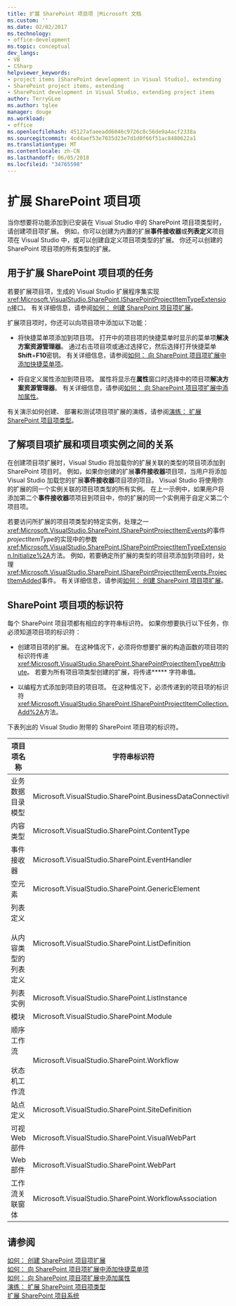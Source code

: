 ```yaml
---
title: 扩展 SharePoint 项目项 |Microsoft 文档
ms.custom: ''
ms.date: 02/02/2017
ms.technology:
- office-development
ms.topic: conceptual
dev_langs:
- VB
- CSharp
helpviewer_keywords:
- project items [SharePoint development in Visual Studio], extending
- SharePoint project items, extending
- SharePoint development in Visual Studio, extending project items
author: TerryGLee
ms.author: tglee
manager: douge
ms.workload:
- office
ms.openlocfilehash: 45127afaeeadd6046c9726c8c56de9a4acf2338a
ms.sourcegitcommit: 4cd4aef53e7035d23e7d1d0f66f51ac8480622a1
ms.translationtype: MT
ms.contentlocale: zh-CN
ms.lasthandoff: 06/05/2018
ms.locfileid: "34765598"
---
```

# <a name="extend-sharepoint-project-items"></a>扩展 SharePoint 项目项
  当你想要将功能添加到已安装在 Visual Studio 中的 SharePoint 项目项类型时，请创建项目项扩展。 例如，你可以创建为内置的扩展**事件接收器**或**列表定义**项目项在 Visual Studio 中，或可以创建自定义项目项类型的扩展。 你还可以创建的 SharePoint 项目项的所有类型的扩展。  
  
## <a name="tasks-for-extending-sharepoint-project-items"></a>用于扩展 SharePoint 项目项的任务
 若要扩展项目项，生成的 Visual Studio 扩展程序集实现<xref:Microsoft.VisualStudio.SharePoint.ISharePointProjectItemTypeExtension>接口。 有关详细信息，请参阅[如何： 创建 SharePoint 项目项扩展](../sharepoint/how-to-create-a-sharepoint-project-item-extension.md)。  
  
 扩展项目项时，你还可以向项目项中添加以下功能：  
  
-   将快捷菜单项添加到项目项。 打开中的项目项的快捷菜单时显示的菜单项**解决方案资源管理器**。 通过右击项目项或通过选择它，然后选择打开快捷菜单**Shift**+**F10**密钥。 有关详细信息，请参阅[如何： 向 SharePoint 项目项扩展中添加快捷菜单项](../sharepoint/how-to-add-a-shortcut-menu-item-to-a-sharepoint-project-item-extension.md)。  
  
-   将自定义属性添加到项目项。 属性将显示在**属性**窗口时选择中的项目项**解决方案资源管理器**。 有关详细信息，请参阅[如何： 向 SharePoint 项目项扩展中添加属性](../sharepoint/how-to-add-a-property-to-a-sharepoint-project-item-extension.md)。  
  
 有关演示如何创建、 部署和测试项目项扩展的演练，请参阅[演练： 扩展 SharePoint 项目项类型](../sharepoint/walkthrough-extending-a-sharepoint-project-item-type.md)。  
  
## <a name="understand-the-relationship-between-project-item-extensions-and-project-item-instances"></a>了解项目项扩展和项目项实例之间的关系
 在创建项目项扩展时，Visual Studio 将加载你的扩展关联的类型的项目项添加到 SharePoint 项目时。 例如，如果你创建的扩展**事件接收器**项目项，当用户将添加 Visual Studio 加载您的扩展**事件接收器**项目项的项目。 Visual Studio 将使用你的扩展的同一个实例关联的项目项类型的所有实例。 在上一示例中，如果用户将添加第二个**事件接收器**项项目到项目中，你的扩展的同一个实例用于自定义第二个项目项。  
  
 若要访问所扩展的项目项类型的特定实例，处理之一<xref:Microsoft.VisualStudio.SharePoint.ISharePointProjectItemEvents>的事件*projectItemType*的实现中的参数<xref:Microsoft.VisualStudio.SharePoint.ISharePointProjectItemTypeExtension.Initialize%2A>方法。 例如，若要确定所扩展的类型的项目项添加到项目时，处理<xref:Microsoft.VisualStudio.SharePoint.ISharePointProjectItemEvents.ProjectItemAdded>事件。 有关详细信息，请参阅[如何： 创建 SharePoint 项目项扩展](../sharepoint/how-to-create-a-sharepoint-project-item-extension.md)。  
  
## <a name="identifiers-for-sharepoint-project-items"></a>SharePoint 项目项的标识符
 每个 SharePoint 项目项都有相应的字符串标识符。 如果你想要执行以下任务，你必须知道项目项的标识符：  
  
-   创建项目项的扩展。 在这种情况下，必须将你想要扩展的构造函数的项目项的标识符传递<xref:Microsoft.VisualStudio.SharePoint.SharePointProjectItemTypeAttribute>。 若要为所有项目项类型创建的扩展，将传递**\*** 字符串值。  
  
-   以编程方式添加到项目的项目项。 在这种情况下，必须传递到的项目项的标识符<xref:Microsoft.VisualStudio.SharePoint.ISharePointProjectItemCollection.Add%2A>方法。  
  
 下表列出的 Visual Studio 附带的 SharePoint 项目项的标识符。  
  
|项目项名称|字符串标识符|  
|-----------------------|-----------------------|  
|业务数据目录模型|Microsoft.VisualStudio.SharePoint.BusinessDataConnectivity|  
|内容类型|Microsoft.VisualStudio.SharePoint.ContentType|  
|事件接收器|Microsoft.VisualStudio.SharePoint.EventHandler|  
|空元素|Microsoft.VisualStudio.SharePoint.GenericElement|  
|列表定义<br /><br /> 从内容类型的列表定义|Microsoft.VisualStudio.SharePoint.ListDefinition|  
|列表实例|Microsoft.VisualStudio.SharePoint.ListInstance|  
|模块|Microsoft.VisualStudio.SharePoint.Module|  
|顺序工作流<br /><br /> 状态机工作流|Microsoft.VisualStudio.SharePoint.Workflow|  
|站点定义|Microsoft.VisualStudio.SharePoint.SiteDefinition|  
|可视 Web 部件|Microsoft.VisualStudio.SharePoint.VisualWebPart|  
|Web 部件|Microsoft.VisualStudio.SharePoint.WebPart|  
|工作流关联窗体|Microsoft.VisualStudio.SharePoint.WorkflowAssociation|  
  
## <a name="see-also"></a>请参阅
 [如何： 创建 SharePoint 项目项扩展](../sharepoint/how-to-create-a-sharepoint-project-item-extension.md)   
 [如何： 向 SharePoint 项目项扩展中添加快捷菜单项](../sharepoint/how-to-add-a-shortcut-menu-item-to-a-sharepoint-project-item-extension.md)   
 [如何： 向 SharePoint 项目项扩展中添加属性](../sharepoint/how-to-add-a-property-to-a-sharepoint-project-item-extension.md)   
 [演练： 扩展 SharePoint 项目项类型](../sharepoint/walkthrough-extending-a-sharepoint-project-item-type.md)   
 [扩展 SharePoint 项目系统](../sharepoint/extending-the-sharepoint-project-system.md)  
  
